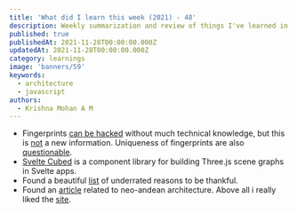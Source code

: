 ```yaml
---
title: 'What did I learn this week (2021) - 48'
description: Weekly summarization and review of things I've learned in the final week of November 2021 
published: true
publishedAt: 2021-11-28T00:00:00.000Z
updatedAt: 2021-11-28T00:00:00.000Z
category: learnings
image: 'banners/59'
keywords: 
  - architecture
  - javascript
authors:
  - Krishna Mohan A M
---
```


- Fingerprints [can be hacked](https://blog.kraken.com/post/11905/your-fingerprint-can-be-hacked-for-5-heres-how/) without much technical knowledge, but this is [not](https://mathblog.com/are-fingerprints-unique/) a new information. Uniqueness of fingerprints are also [questionable](https://www.youtube.com/watch?v=OPtzRQNHzl0).
- [Svelte Cubed](https://svelte-cubed.vercel.app/docs/getting-started) is a component library for building Three.js scene graphs in Svelte apps. 
- Found a beautiful [list]( https://dynomight.net/thanks/) of underrated reasons to be thankful.
- Found an [article](https://www.thisiscolossal.com/2019/03/freddy-mamanis-neo-andean-architecture/) related to neo-andean architecture. Above all i really liked the [site](https://www.thisiscolossal.com). 